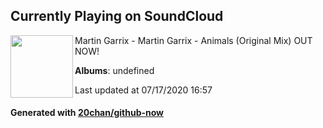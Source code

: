 ## Currently Playing on SoundCloud

[<img align="left" width="100" src="https://i1.sndcdn.com/artworks-000051272448-1ma0pn-t120x120.jpg">](https://soundcloud.com/martingarrix/martin-garrix-animals-original)

Martin Garrix - Martin Garrix - Animals (Original Mix) OUT NOW!

**Albums**: undefined

Last updated at 07/17/2020 16:57

#### Generated with [20chan/github-now](https://github.com/20chan/github-now)


<!--
**20chan/20chan** is a ✨ _special_ ✨ repository because its `README.md` (this file) appears on your GitHub profile.

Here are some ideas to get you started:

- 🔭 I’m currently working on ...
- 🌱 I’m currently learning ...
- 👯 I’m looking to collaborate on ...
- 🤔 I’m looking for help with ...
- 💬 Ask me about ...
- 📫 How to reach me: ...
- 😄 Pronouns: ...
- ⚡ Fun fact: ...
-->
